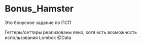 # Bonus_Hamster
Это бонусное задание по ПСП  

Геттеры/сеттеры реализованы явно, хотя есть возможность использования Lombok @Data
